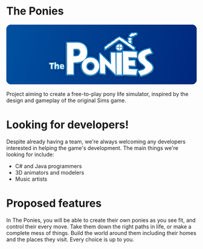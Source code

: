 # The Ponies
![PoniesLogoGH](PoniesLogoGH.png)

Project aiming to create a free-to-play pony life simulator, inspired by the design and gameplay of the original Sims game.

# Looking for developers!

Despite already having a team, we're always welcoming any developers interested in helping the game's development. The main things we're looking for include:
  - C# and Java programmers
  - 3D animators and modelers
  - Music artists

# Proposed features

In The Ponies, you will be able to create their own ponies as you see fit, and control their every move. Take them down the right paths in life, or make a complete mess of things. Build the world around them including their homes and the places they visit. Every choice is up to you.
